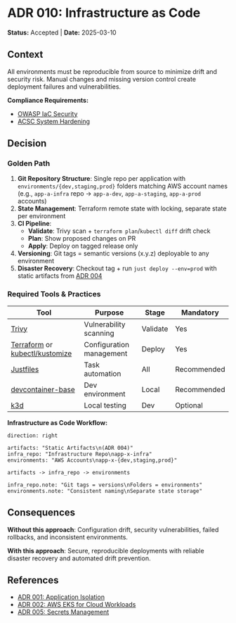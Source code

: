 # ADR 010: Infrastructure as Code

**Status:** Accepted | **Date:** 2025-03-10

## Context

All environments must be reproducible from source to minimize drift and security risk. Manual changes and missing version control create deployment failures and vulnerabilities.

**Compliance Requirements:**
- [OWASP IaC Security](https://cheatsheetseries.owasp.org/cheatsheets/Infrastructure_as_Code_Security_Cheat_Sheet.html)
- [ACSC System Hardening](https://www.cyber.gov.au/resources-business-and-government/essential-cybersecurity/ism/cybersecurity-guidelines/guidelines-system-hardening)

## Decision

### Golden Path

1. **Git Repository Structure**: Single repo per application with `environments/{dev,staging,prod}` folders matching AWS account names (e.g., `app-a-infra` repo → `app-a-dev`, `app-a-staging`, `app-a-prod` accounts)
2. **State Management**: Terraform remote state with locking, separate state per environment
3. **CI Pipeline**:
   - **Validate**: Trivy scan + `terraform plan`/`kubectl diff` drift check
   - **Plan**: Show proposed changes on PR
   - **Apply**: Deploy on tagged release only
4. **Versioning**: Git tags = semantic versions (x.y.z) deployable to any environment
5. **Disaster Recovery**: Checkout tag + run `just deploy --env=prod` with static artifacts from [ADR 004](../development/004-cicd.md)

### Required Tools & Practices

| Tool | Purpose | Stage | Mandatory |
|------|---------|-------|-----------|
| [Trivy](https://trivy.dev/latest/docs/configuration/) | Vulnerability scanning | Validate | Yes |
| [Terraform](https://trivy.dev/latest/docs/coverage/iac/) or [kubectl/kustomize](https://kubectl.docs.kubernetes.io/guides/config_management/) | Configuration management | Deploy | Yes |
| [Justfiles](https://just.systems/man/en/) | Task automation | All | Recommended |
| [devcontainer-base](https://github.com/wagov-dtt/devcontainer-base) | Dev environment | Local | Recommended |
| [k3d](https://k3d.io/stable/) | Local testing | Dev | Optional |

**Infrastructure as Code Workflow:**

```d2
direction: right

artifacts: "Static Artifacts\n(ADR 004)"
infra_repo: "Infrastructure Repo\napp-x-infra"
environments: "AWS Accounts\napp-x-{dev,staging,prod}"

artifacts -> infra_repo -> environments

infra_repo.note: "Git tags = versions\nFolders = environments"
environments.note: "Consistent naming\nSeparate state storage"
```

## Consequences

**Without this approach**: Configuration drift, security vulnerabilities, failed rollbacks, and inconsistent environments.

**With this approach**: Secure, reproducible deployments with reliable disaster recovery and automated drift prevention.

## References

- [ADR 001: Application Isolation](../security/001-isolation.md)
- [ADR 002: AWS EKS for Cloud Workloads](../operations/002-workloads.md)
- [ADR 005: Secrets Management](../security/005-secrets-management.md)
